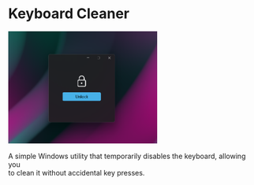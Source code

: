 # Keyboard Cleaner  

<img src="cover.png" width="60%">

A simple Windows utility that temporarily disables the keyboard, allowing you <br />
to clean it without accidental key presses.  